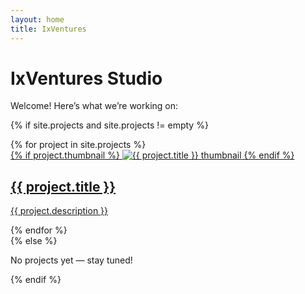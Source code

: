 ```yaml
---
layout: home
title: IxVentures
---
```


# IxVentures Studio

Welcome! Here’s what we’re working on:

{% if site.projects and site.projects != empty %}
<div class="projects-grid">
  {% for project in site.projects %}
    <div class="project-card">
      <a href="{{ project.url | relative_url }}">
        {% if project.thumbnail %}
          <img src="{{ project.thumbnail | relative_url }}" alt="{{ project.title }} thumbnail" class="project-thumb">
        {% endif %}
        <h2>{{ project.title }}</h2>
        <p>{{ project.description }}</p>
      </a>
    </div>
  {% endfor %}
</div>
{% else %}
<p>No projects yet — stay tuned!</p>
{% endif %}

